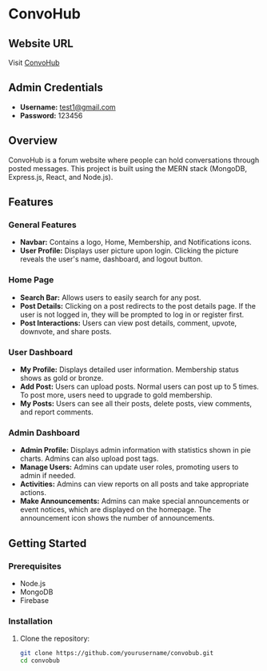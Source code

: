 # ConvoHub

## Website URL
Visit [ConvoHub](https://assignment-12-8db85.web.app)

## Admin Credentials
- **Username:** test1@gmail.com
- **Password:** 123456

## Overview
ConvoHub is a forum website where people can hold conversations through posted messages. This project is built using the MERN stack (MongoDB, Express.js, React, and Node.js).

## Features

### General Features
- **Navbar:** Contains a logo, Home, Membership, and Notifications icons.
- **User Profile:** Displays user picture upon login. Clicking the picture reveals the user's name, dashboard, and logout button.

### Home Page
- **Search Bar:** Allows users to easily search for any post.
- **Post Details:** Clicking on a post redirects to the post details page. If the user is not logged in, they will be prompted to log in or register first.
- **Post Interactions:** Users can view post details, comment, upvote, downvote, and share posts.

### User Dashboard
- **My Profile:** Displays detailed user information. Membership status shows as gold or bronze.
- **Add Post:** Users can upload posts. Normal users can post up to 5 times. To post more, users need to upgrade to gold membership.
- **My Posts:** Users can see all their posts, delete posts, view comments, and report comments.

### Admin Dashboard
- **Admin Profile:** Displays admin information with statistics shown in pie charts. Admins can also upload post tags.
- **Manage Users:** Admins can update user roles, promoting users to admin if needed.
- **Activities:** Admins can view reports on all posts and take appropriate actions.
- **Make Announcements:** Admins can make special announcements or event notices, which are displayed on the homepage. The announcement icon shows the number of announcements.

## Getting Started

### Prerequisites
- Node.js
- MongoDB
- Firebase

### Installation
1. Clone the repository:
   ```bash
   git clone https://github.com/yourusername/convobub.git
   cd convobub
